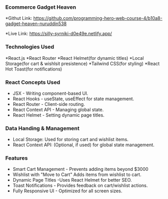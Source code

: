 ### Ecommerce Gadget Heaven

\*Githut Link: https://github.com/programming-hero-web-course-4/b10a8-gadget-heaven-nuruddin538

\*Live Link: https://silly-syrniki-d0e49e.netlify.app/

### Technologies Used

*React.js
*React Router
*React Helmet(for dynamic titles)
*Local Storage(for cart & wishlsit presistence)
*Tailwind CSS(for styling)
*React Hot Toast(for notifications)

### React Concepts Used

- JSX - Writing component-based UI.
- React Hooks - useState, useEffect for state management.
- React Router - Client-side routing.
- React Context API - Managing global state.
- React Helmet - Setting dynamic page titles.

### Data Handing & Management

- Local Storage: Used for storing cart and wishlist items.
- React Context API: (Optional, if used) for global state management.

### Features

- Smart Cart Management - Prevents adding items beyond $3000
- Wishlist with "Move to Cart" Adds items from wishlist to cart.
- Dynamic Page Titles -Uses React Helmet for better SEO.
- Toast Notifications - Provides feedback on cart/wishlist actions.
- Fully Responsive UI - Optimized for all screen sizes.

